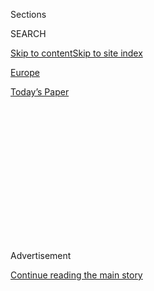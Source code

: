 <div id="app">

<div>

<div>

<div>

<div class="NYTAppHideMasthead css-1q2w90k e1suatyy0">

<div class="section css-ui9rw0 e1suatyy2">

<div class="css-eph4ug er09x8g0">

<div class="css-6n7j50">

</div>

<span class="css-1dv1kvn">Sections</span>

<div class="css-10488qs">

<span class="css-1dv1kvn">SEARCH</span>

</div>

[Skip to content](#site-content)[Skip to site
index](#site-index)

</div>

<div id="masthead-section-label" class="css-1wr3we4 eaxe0e00">

[Europe](https://www.nytimes.com/section/world/europe)

</div>

<div class="css-10698na e1huz5gh0">

</div>

</div>

<div id="masthead-bar-one" class="section hasLinks css-15hmgas e1csuq9d3">

<div class="css-uqyvli e1csuq9d0">

</div>

<div class="css-1uqjmks e1csuq9d1">

</div>

<div class="css-9e9ivx">

[](https://myaccount.nytimes.com/auth/login?response_type=cookie&client_id=vi)

</div>

<div class="css-1bvtpon e1csuq9d2">

[Today’s
Paper](https://www.nytimes.com/section/todayspaper)

</div>

</div>

</div>

</div>

<div data-aria-hidden="false">

<div id="site-content" data-role="main">

<div>

<div class="css-1aor85t" style="opacity:0.000000001;z-index:-1;visibility:hidden">

<div class="css-1hqnpie">

<div class="css-epjblv">

<span class="css-17xtcya">[Europe](/section/world/europe)</span><span class="css-x15j1o">|</span><span class="css-fwqvlz">British
Firms Await Brexit Plans, Poised to
Relocate</span>

</div>

<div class="css-k008qs">

<div class="css-1iwv8en">

<span class="css-18z7m18"></span>

<div>

</div>

</div>

<span class="css-1n6z4y">https://nyti.ms/2izQvrI</span>

<div class="css-1705lsu">

<div class="css-4xjgmj">

<div class="css-4skfbu" data-role="toolbar" data-aria-label="Social Media Share buttons, Save button, and Comments Panel with current comment count" data-testid="share-tools">

  - 
  - 
  - 
  - 
    
    <div class="css-6n7j50">
    
    </div>

  - 

</div>

</div>

</div>

</div>

</div>

</div>

<div class="css-13pd83m">

</div>

<div id="top-wrapper" class="css-1sy8kpn">

<div id="top-slug" class="css-l9onyx">

Advertisement

</div>

[Continue reading the main
story](#after-top)

<div class="ad top-wrapper" style="text-align:center;height:100%;display:block;min-height:250px">

<div id="top" class="place-ad" data-position="top" data-size-key="top">

</div>

</div>

<div id="after-top">

</div>

</div>

<div id="sponsor-wrapper" class="css-1hyfx7x">

<div id="sponsor-slug" class="css-19vbshk">

Supported by

</div>

[Continue reading the main
story](#after-sponsor)

<div id="sponsor" class="ad sponsor-wrapper" style="text-align:center;height:100%;display:block">

</div>

<div id="after-sponsor">

</div>

</div>

<div class="css-1vkm6nb ehdk2mb0">

# British Firms Await Brexit Plans, Poised to Relocate

</div>

<div class="css-79elbk" data-testid="photoviewer-wrapper">

<div class="css-z3e15g" data-testid="photoviewer-wrapper-hidden">

</div>

<div class="css-1a48zt4 ehw59r15" data-testid="photoviewer-children">

![<span class="css-16f3y1r e13ogyst0" data-aria-hidden="true">The Nissan
plant in Sunderland,
England.</span><span class="css-cnj6d5 e1z0qqy90" itemprop="copyrightHolder"><span class="css-1ly73wi e1tej78p0">Credit...</span><span><span>Oli
Scarff/Agence France-Presse — Getty
Images</span></span></span>](https://static01.nyt.com/images/2017/01/13/world/13Brexit1/13Brexit1-articleLarge.jpg?quality=75&auto=webp&disable=upscale)

</div>

</div>

<div class="css-xt80pu e12qa4dv0">

<div class="css-18e8msd">

<div class="css-vp77d3 epjyd6m0">

<div class="css-1baulvz">

By [<span class="css-1baulvz last-byline" itemprop="name">Stephen
Castle</span>](http://www.nytimes.com/by/stephen-castle)

</div>

</div>

  - Jan. 15,
    2017

  - 
    
    <div class="css-4xjgmj">
    
    <div class="css-d8bdto" data-role="toolbar" data-aria-label="Social Media Share buttons, Save button, and Comments Panel with current comment count" data-testid="share-tools">
    
      - 
      - 
      - 
      - 
        
        <div class="css-6n7j50">
        
        </div>
    
      - 
    
    </div>
    
    </div>

</div>

</div>

<div class="section meteredContent css-1r7ky0e" name="articleBody" itemprop="articleBody">

<div class="css-1fanzo5 StoryBodyCompanionColumn">

<div class="css-53u6y8">

READING, England — With its state-of-the-art robotics, Magal
Engineering’s factory in the colorless outskirts of this busy
commercial town west of London is an important component of Britain’s
booming car industry, churning out millions of sophisticated vehicle
parts every year.

Yet as Britain prepares to leave the European Union, Magal is having to
rethink its operations here.

The company has sister factories in France and Germany, imports
components from them to assemble in Reading, and sends many finished
products back across the English Channel — all with minimal paperwork
and no tariffs.

Britain’s departure from the European Union could change all that,
ending the tariff-free trade that Magal enjoys, potentially disrupting
the hiring of crucial engineers from abroad and requiring new hires to
keep up with the added paperwork.

</div>

</div>

<div class="css-1fanzo5 StoryBodyCompanionColumn">

<div class="css-53u6y8">

Britain’s exit is a “big worry” and ideally would be stopped, says Gamil
Magal, Magal Engineering’s chief executive. But as a realist, he is
preparing to live with it. That means suspending investment in Britain
and contemplating production cuts here, even as the company continues to
put money into France.

With Britain, the policy is “wait and see,” Mr. Magal said, speaking in
his office above this bustling factory in a building that once produced
World War II aircraft.

</div>

</div>

<div class="css-79elbk" data-testid="photoviewer-wrapper">

<div class="css-z3e15g" data-testid="photoviewer-wrapper-hidden">

</div>

<div class="css-1a48zt4 ehw59r15" data-testid="photoviewer-children">

![<span class="css-16f3y1r e13ogyst0" data-aria-hidden="true">Prime
Minister Theresa May of Britain, left, visiting the Jaguar Land Rover
factory in Solihull, England. By the end of March, Mrs. May plans to
start two years of formal talks on Britain’s withdrawal from the
European
Union.</span><span class="css-cnj6d5 e1z0qqy90" itemprop="copyrightHolder"><span class="css-1ly73wi e1tej78p0">Credit...</span><span>Pool
photo by Carl
Court</span></span>](https://static01.nyt.com/images/2017/01/13/world/13Brexit2/13Brexit2-articleLarge.jpg?quality=75&auto=webp&disable=upscale)

</div>

</div>

<div class="css-1fanzo5 StoryBodyCompanionColumn">

<div class="css-53u6y8">

Although Britain’s economy has so far not suffered the economic blowback
that many predicted would follow the vote in a referendum last year to
quit the bloc, British companies that import or export goods and
services are anxiously assessing the potential costs of departure.

Complicating matters is continuing uncertainty over the terms of
departure that the government wants to negotiate. Prime Minister Theresa
May plans to start two years of formal talks with the European Union on
Britain’s withdrawal, widely known as Brexit, by the end of March, and
on Tuesday she is expected to give some more detail about her
objectives.

</div>

</div>

<div class="css-1fanzo5 StoryBodyCompanionColumn">

<div class="css-53u6y8">

“We don’t know what is going to happen, the government doesn’t know what
is going to happen, and I am not sure that the government even knows
what it is asking for,” said David Bailey, professor of industrial
strategy at Aston University.

There are signs that British-based companies might be taking action
already, ahead of the actual Brexit. In [a
survey](http://www.thetimes.co.uk/article/banks-and-insurers-begin-to-move-workers-after-eu-vote-gnrtfqgzs)
of 233 financial services companies published in The Sunday Times of
London last week, 39 said they would reduce staffing because of the
Brexit vote, and half of that number had already started to do so.

For British banks, a big worry is whether they will able to continue
offering services to clients across the bloc.

“Most international banks now have project teams working out which
operations they need to move to ensure they can continue serving
customers, the date by which this must happen, and how best to do it,”
Anthony Browne, the chief executive of the British Bankers Association,
wrote in The Observer last year. “Their hands are quivering over the
relocate button,” he added.

Sectors like agriculture, hospitality and construction are worried about
labor. They all rely heavily on workers from Southern or Eastern Europe,
whose right to employment here may be curbed to achieve Mrs. May’s
objective of reducing
immigration.

</div>

</div>

<div class="css-1sngw6j">

[](https://www.nytimes.com/interactive/2016/business/international/brexit-uk-what-happens-business.html)

<div class="css-1eoytci">

![](https://static01.nyt.com/images/2017/03/29/business/27BREXIT/27BREXIT-articleLarge.jpg)

</div>

<div class="css-1rha1bf">

## How ‘Brexit’ Could Change Business in Britain

Britain has started the clock on leaving the European Union, and will be
out of the bloc by March 2019. Here is how “Brexit” has affected
business so far.

</div>

</div>

<div class="css-1fanzo5 StoryBodyCompanionColumn">

<div class="css-53u6y8">

Mrs. May has not said explicitly whether she wants Britain to remain in
Europe’s Customs Union, which provides for tariff-free trade across the
28-nation bloc, and includes some nonmembers like Turkey. Nor has she
detailed what kind of relationship she wants with the European Union’s
single market, which aims to eliminate nontariff barriers and to forge a
single services market. But she said in a [recent
interview](http://www.bbc.co.uk/news/uk-politics-38546820) that when
Britain quits the union, it will not be keeping “bits” of its
membership, suggesting that she will be seeking something closer to a
clean break, or “hard Brexit.” And with the clock now ticking toward a
planned departure from the union in 2019, companies are already having
to contemplate that outcome, even before Ms. May lays out her intentions
on Tuesday.

</div>

</div>

<div class="css-1fanzo5 StoryBodyCompanionColumn">

<div class="css-53u6y8">

For Mr. Magal, the threat of trade tariffs is forcing him to rethink the
structure of his business. The company assembles thermostatic control
units for car manufacturers, including Jaguar Land Rover in Britain and
Daimler in Germany.

Tariffs could add anything up to 10 percent to the price of some of his
products, an increase he can neither afford to absorb nor pass on. “We
don’t make 10 percent profit — that’s for sure,” he said, adding, “We
won’t be able to increase the price, because the customer will say, ‘We
will buy from the competition.’ ”

The logic is to reduce the amount of products that are made in Britain
for continental Europe, and vice versa. Mr. Magal said that European
clients were asking him to consider moving production.

“With all the new projects we are getting now from Europe, they are
saying, ‘Why can’t you put it in your plant in Europe? Why do you need
to do it in the U.K.?’ ” he said.

If there is a hard Brexit, as seems increasingly likely, some production
might be shifted to Britain from the Continent to serve the British
market, but more would shift the other way, Mr. Magal said, adding that
some parts could be made only in Germany.

It is unclear what the impact will be on the Reading factory and its 230
jobs, or on another British factory that employs about 100
people.

</div>

</div>

<div class="css-79elbk" data-testid="photoviewer-wrapper">

<div class="css-z3e15g" data-testid="photoviewer-wrapper-hidden">

</div>

<div class="css-1a48zt4 ehw59r15" data-testid="photoviewer-children">

<div class="css-1xdhyk6 erfvjey0">

<span class="css-1ly73wi e1tej78p0">Image</span>

<div class="css-zjzyr8">

<div data-testid="lazyimage-container" style="height:252.62222222222223px">

</div>

</div>

</div>

<span class="css-16f3y1r e13ogyst0" data-aria-hidden="true">The Nissan
car plant in Sunderland. British car manufacturing, which has been
booming in recent years after a period of decline, is particularly
vulnerable to tariffs that might follow Britain’s exit from the
E.U.</span><span class="css-cnj6d5 e1z0qqy90" itemprop="copyrightHolder"><span class="css-1ly73wi e1tej78p0">Credit...</span><span>Scott
Heppell/Agence France-Presse — Getty Images</span></span>

</div>

</div>

<div class="css-1fanzo5 StoryBodyCompanionColumn">

<div class="css-53u6y8">

Mr. Magal is also worried about recruiting engineers, who are in short
supply in Britain, if new immigration restrictions are put in place. And
he thinks he may have to hire more administrative staff to deal with
possible tariffs and other red tape.

</div>

</div>

<div class="css-1fanzo5 StoryBodyCompanionColumn">

<div class="css-53u6y8">

British car manufacturing, which has been booming in recent years after
a period of decline, is particularly vulnerable to tariffs. Key
components flow back and forth across the English Channel before a car
is built, and then the assembled vehicle itself is often exported. That
could mean paying tariffs repeatedly at different stages along the way.

Around three-quarters of the 1.6 million vehicles built in Britain in
2015 were sold abroad; about 57 percent of British car exports go to the
European Union.

Last year, Gareth Jones, president of Britain’s Society of Motor
Manufacturers and Traders, called for continued “membership of the
single market,” and the ability to trade “free from barriers and red
tape.” He appealed to the government, “Don’t screw it up\!”

British officials say, however, that the country imports more vehicles
from the European Union (800,000 a year from Germany alone) than it
exports to it, so would be a net beneficiary, in revenue terms, from a
tariff war.

Yet Germany has a bigger economic interest in keeping the 27 other
European Union nations together in a single market than it does in
cutting Britain a favorable deal that would undermine that market. A
hard-fought negotiation seems inevitable.

And the longer Brexit uncertainty prevails, the less attractive Britain
is likely to be for many manufacturers, including those from the auto
industry.

“The value chain crosses borders numerous times, so anything that gets
in the way — tariff or nontariff barriers — is likely to mean less
investment,” Mr. Bailey said.

</div>

</div>

</div>

<div>

</div>

<div>

</div>

<div>

</div>

<div>

<div id="bottom-wrapper" class="css-1ede5it">

<div id="bottom-slug" class="css-l9onyx">

Advertisement

</div>

[Continue reading the main
story](#after-bottom)

<div id="bottom" class="ad bottom-wrapper" style="text-align:center;height:100%;display:block;min-height:90px">

</div>

<div id="after-bottom">

</div>

</div>

</div>

</div>

</div>

## Site Index

<div>

</div>

## Site Information Navigation

  - [© <span>2020</span> <span>The New York Times
    Company</span>](https://help.nytimes.com/hc/en-us/articles/115014792127-Copyright-notice)

<!-- end list -->

  - [NYTCo](https://www.nytco.com/)
  - [Contact
    Us](https://help.nytimes.com/hc/en-us/articles/115015385887-Contact-Us)
  - [Work with us](https://www.nytco.com/careers/)
  - [Advertise](https://nytmediakit.com/)
  - [T Brand Studio](http://www.tbrandstudio.com/)
  - [Your Ad
    Choices](https://www.nytimes.com/privacy/cookie-policy#how-do-i-manage-trackers)
  - [Privacy](https://www.nytimes.com/privacy)
  - [Terms of
    Service](https://help.nytimes.com/hc/en-us/articles/115014893428-Terms-of-service)
  - [Terms of
    Sale](https://help.nytimes.com/hc/en-us/articles/115014893968-Terms-of-sale)
  - [Site
    Map](https://spiderbites.nytimes.com)
  - [Help](https://help.nytimes.com/hc/en-us)
  - [Subscriptions](https://www.nytimes.com/subscription?campaignId=37WXW)

</div>

</div>

</div>

</div>
